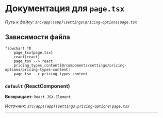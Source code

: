 # Документация для `page.tsx`

*Путь к файлу: `src/app\(app)\settings\pricing-options\page.tsx`*

## Зависимости файла

```mermaid
flowchart TD
    page_tsx[page.tsx]
    react[react]
    page_tsx --> react
    pricing_types_content[@/components/settings/pricing-options/pricing-types-content]
    page_tsx --> pricing_types_content
```

### `default` (ReactComponent)

**Возвращает:** `React.JSX.Element`

*Источник: `src/app\(app)\settings\pricing-options\page.tsx`*

---
